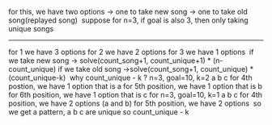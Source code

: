 for this, we have two options
-> one to take new song
-> one to take old song(replayed song)
​
suppose for n=3, if goal is also 3, then only taking unique songs
_ _ _
for 1 we have 3 options
for 2 we have 2 options
for 3 we have 1 options
​
if we take new song
-> solve(count_song+1, count_unique+1) * (n-count_unique)
if we take old song
->solve(count_song+1, count_unique) * (count_unique-k)
​
why count_unique - k ?
n=3, goal=10, k=2
a b c
for 4th postion, we have 1 option that is a
for 5th position, we have 1 option that is b
for 6th position, we have 1 option that is c
​
for n=3, goal=10, k=1
a b c
for 4th position, we have 2 options (a and b)
for 5th position, we have 2 options
​
so we get a pattern, a b c are unique so count_unique - k